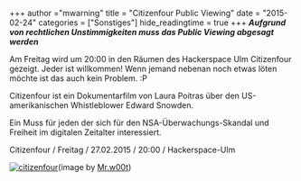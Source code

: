 +++
author ="mwarning"
title = "Citizenfour Public Viewing"
date = "2015-02-24"
categories = ["Sonstiges"]
hide_readingtime = true
+++
***Aufgrund von rechtlichen Unstimmigkeiten muss das Public Viewing abgesagt werden***

Am Freitag wird um 20:00 in den Räumen des Hackerspace Ulm Citizenfour gezeigt. Jeder ist willkommen! Wenn jemand nebenan noch etwas löten möchte ist das auch kein Problem. :P

Citizenfour ist ein Dokumentarfilm von Laura Poitras über den US-amerikanischen Whistleblower Edward Snowden.

Ein Muss für jeden der sich für den NSA-Überwachungs-Skandal und Freiheit im digitalen Zeitalter interessiert.

Citizenfour / Freitag / 27.02.2015 / 20:00 / Hackerspace-Ulm

[![citizenfour](/uploads/2015/02/citizenfour-300x159.jpg)](/uploads/2015/02/citizenfour.jpg)(image by [Mr.w00t](https://www.flickr.com/photos/34053642@N05/))
